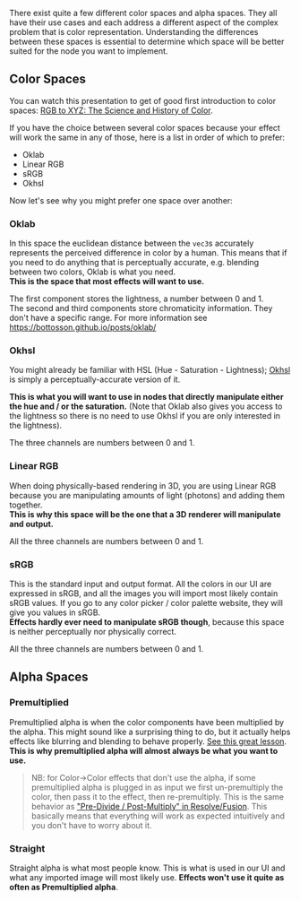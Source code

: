 
There exist quite a few different color spaces and alpha spaces. They all have their use cases and each address a different aspect of the complex problem that is color representation. Understanding the differences between these spaces is essential to determine which space will be better suited for the node you want to implement.

## Color Spaces

You can watch this presentation to get of good first introduction to color spaces: [RGB to XYZ: The Science and History of Color](https://youtu.be/AS1OHMW873s).

If you have the choice between several color spaces because your effect will work the same in any of those, here is a list in order of which to prefer:
- Oklab
- Linear RGB
- sRGB
- Okhsl

Now let's see why you might prefer one space over another:

### Oklab

In this space the euclidean distance between the `vec3`s accurately represents the perceived difference in color by a human. This means that if you need to do anything that is perceptually accurate, e.g. blending between two colors, Oklab is what you need.<br/>
**This is the space that most effects will want to use.**

The first component stores the lightness, a number between 0 and 1.<br/>
The second and third components store chromaticity information. They don't have a specific range.
For more information see https://bottosson.github.io/posts/oklab/

### Okhsl

You might already be familiar with HSL (Hue - Saturation - Lightness); [Okhsl](https://bottosson.github.io/posts/colorpicker/) is simply a perceptually-accurate version of it.

**This is what you will want to use in nodes that directly manipulate either the hue and / or the saturation.** (Note that Oklab also gives you access to the lightness so there is no need to use Okhsl if you are only interested in the lightness).

The three channels are numbers between 0 and 1.

### Linear RGB

When doing physically-based rendering in 3D, you are using Linear RGB because you are manipulating amounts of light (photons) and adding them together.<br/>
**This is why this space will be the one that a 3D renderer will manipulate and output.**

All the three channels are numbers between 0 and 1.

### sRGB

This is the standard input and output format. All the colors in our UI are expressed in sRGB, and all the images you will import most likely contain sRGB values. If you go to any color picker / color palette website, they will give you values in sRGB.<br/>
**Effects hardly ever need to manipulate sRGB though**, because this space is neither perceptually nor physically correct.

All the three channels are numbers between 0 and 1.

## Alpha Spaces

### Premultiplied

Premultiplied alpha is when the color components have been multiplied by the alpha. This might sound like a surprising thing to do, but it actually helps effects like blurring and blending to behave properly. [See this great lesson](https://youtu.be/WtYfF48Z9mA?list=PL9_jI1bdZmz2emSh0UQ5iOdT2xRHFHL7E&t=960).<br/>
**This is why premultiplied alpha will almost always be what you want to use.**


> NB: for Color->Color effects that don't use the alpha, if some premultiplied alpha is plugged in as input we first un-premultiply the color, then pass it to the effect, then re-premultiply. This is the same behavior as ["Pre-Divide / Post-Multiply" in Resolve/Fusion](https://youtu.be/klqSJiPqmGU). This basically means that everything will work as expected intuitively and you don't have to worry about it.

### Straight

Straight alpha is what most people know. This is what is used in our UI and what any imported image will most likely use. **Effects won't use it quite as often as Premultiplied alpha**.